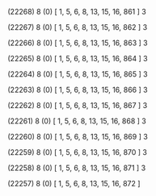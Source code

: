 (22268) 8 (0) [ 1, 5, 6, 8, 13, 15, 16, 861 ] 3 


(22267) 8 (0) [ 1, 5, 6, 8, 13, 15, 16, 862 ] 3 


(22266) 8 (0) [ 1, 5, 6, 8, 13, 15, 16, 863 ] 3 


(22265) 8 (0) [ 1, 5, 6, 8, 13, 15, 16, 864 ] 3 


(22264) 8 (0) [ 1, 5, 6, 8, 13, 15, 16, 865 ] 3 


(22263) 8 (0) [ 1, 5, 6, 8, 13, 15, 16, 866 ] 3 


(22262) 8 (0) [ 1, 5, 6, 8, 13, 15, 16, 867 ] 3 


(22261) 8 (0) [ 1, 5, 6, 8, 13, 15, 16, 868 ] 3 


(22260) 8 (0) [ 1, 5, 6, 8, 13, 15, 16, 869 ] 3 


(22259) 8 (0) [ 1, 5, 6, 8, 13, 15, 16, 870 ] 3 


(22258) 8 (0) [ 1, 5, 6, 8, 13, 15, 16, 871 ] 3 


(22257) 8 (0) [ 1, 5, 6, 8, 13, 15, 16, 872 ]  

